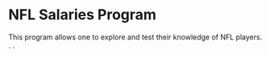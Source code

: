 # NFL Salaries Program
 This program allows one to explore and test their knowledge of NFL players. . . 

